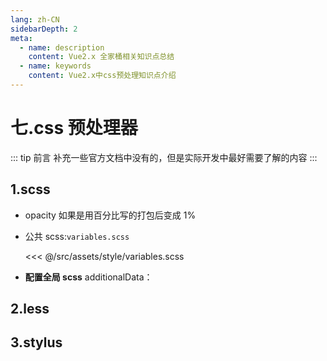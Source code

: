 ```yaml
---
lang: zh-CN
sidebarDepth: 2
meta:
  - name: description
    content: Vue2.x 全家桶相关知识点总结
  - name: keywords
    content: Vue2.x中css预处理知识点介绍
---
```


# 七.css 预处理器

::: tip 前言
补充一些官方文档中没有的，但是实际开发中最好需要了解的内容
:::

## 1.scss

- opacity 如果是用百分比写的打包后变成 1%

- 公共 scss:`variables.scss`

  <<< @/src/assets/style/variables.scss

- **配置全局 scss**
  additionalData：

## 2.less

## 3.stylus
